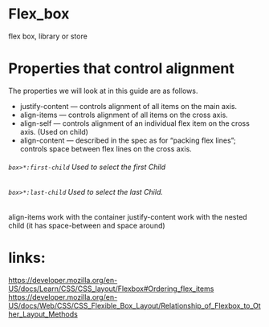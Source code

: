 # Flex_box
flex box, library or store 


# Properties that control alignment
The properties we will look at in this guide are as follows.

*  justify-content — controls alignment of all items on the main axis.
*  align-items — controls alignment of all items on the cross axis.
*  align-self — controls alignment of an individual flex item on the cross axis. (Used on child)
*  align-content — described in the spec as for “packing flex lines”; controls space between flex lines on the cross axis.

###### <code>box>*:first-child</code> Used to select the first Child
###### <code>box>*:last-child</code> Used to select the last Child.

align-items work with the container 
justify-content work with the nested child  (it has space-between and space around)

#  links:
https://developer.mozilla.org/en-US/docs/Learn/CSS/CSS_layout/Flexbox#Ordering_flex_items
https://developer.mozilla.org/en-US/docs/Web/CSS/CSS_Flexible_Box_Layout/Relationship_of_Flexbox_to_Other_Layout_Methods
